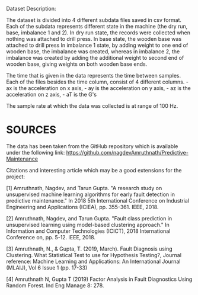 Dataset Description:

The dataset is divided into 4 different subdata files saved in csv format. Each of the subdata represents different state in the machine (the dry run, base, imbalance 1 and 2). In dry run state, the records were collected when nothing was attached to drill press. In base state, the wooden base was attached to drill press In imbalance 1 state, by adding weight to one end of wooden base, the imbalance was created, whereas in imbalance 2, the imbalance was created by adding the additional weight to second end of wooden base, giving weights on both wooden base ends.

The time that is given in the data represents the time between samples. Each of the files besides the time column, consist of 4 different columns. - ax is the acceleration on x axis, - ay is the acceleration on y axis, - az is the acceleration on z axis, - aT is the G's

The sample rate at which the data was collected is at range of 100 Hz.

# SOURCES

The data has been taken from the GitHub repository which is available under the following link: https://github.com/nagdevAmruthnath/Predictive-Maintenance

Citations and interesting article which may be a good extensions for the project:

[1] Amruthnath, Nagdev, and Tarun Gupta. "A research study on unsupervised machine learning algorithms for early fault detection in predictive maintenance." In 2018 5th International Conference on Industrial Engineering and Applications (ICIEA), pp. 355-361. IEEE, 2018.

[2] Amruthnath, Nagdev, and Tarun Gupta. "Fault class prediction in unsupervised learning using model-based clustering approach." In Information and Computer Technologies (ICICT), 2018 International Conference on, pp. 5-12. IEEE, 2018.

[3] Amruthnath, N., & Gupta, T. (2019, March). Fault Diagnosis using Clustering. What Statistical Test to use for Hypothesis Testing?, Journal reference: Machine Learning and Applications: An International Journal (MLAIJ), Vol 6 Issue 1 (pp. 17-33)

[4] Amruthnath N, Gupta T (2019) Factor Analysis in Fault Diagnostics Using Random Forest. Ind Eng Manage 8: 278.
